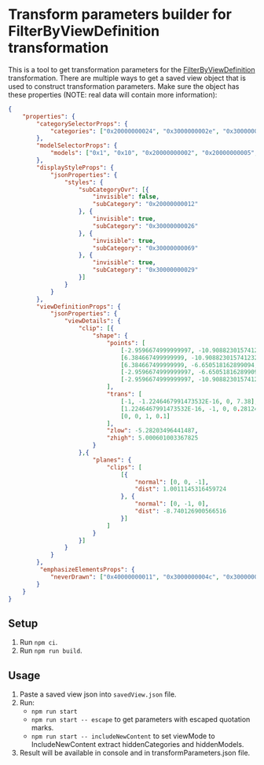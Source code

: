 # Transform parameters builder for FilterByViewDefinition transformation

This is a tool to get transformation parameters for the [FilterByViewDefinition](https://developer.bentley.com/apis/transformations/operations/filterbyviewdefinition/) transformation.
There are multiple ways to get a saved view object that is used to construct transformation parameters. Make sure the object has these properties (NOTE: real data will contain more information):

```json
{
    "properties": {
        "categorySelectorProps": {
            "categories": ["0x20000000024", "0x3000000002e", "0x30000000065", "0x3000000006b", "0x40000000013", "0x4000000001b", "0x40000000023", "0x20000000011"]
        },
        "modelSelectorProps": {
            "models": ["0x1", "0x10", "0x20000000002", "0x20000000005", "0x20000000010", "0x20000000028", "0x40000000009", "0x30000000020"]
        },
        "displayStyleProps": {
            "jsonProperties": {
                "styles": {
                    "subCategoryOvr": [{
                        "invisible": false,
                        "subCategory": "0x20000000012"
                    }, {
                        "invisible": true,
                        "subCategory": "0x30000000026"
                    }, {
                        "invisible": true,
                        "subCategory": "0x30000000069"
                    }, {
                        "invisible": true,
                        "subCategory": "0x30000000029"
                    }]
                }
            }
        },
        "viewDefinitionProps": {
            "jsonProperties": {
                "viewDetails": {
                    "clip": [{
                        "shape": {
                            "points": [
                                [-2.9596674999999997, -10.908823015741232, 0],
                                [6.384667499999999, -10.908823015741232, 0],
                                [6.384667499999999, -6.650518162899094, 0],
                                [-2.9596674999999997, -6.650518162899094, 0],
                                [-2.9596674999999997, -10.908823015741232, 0]
                            ],
                            "trans": [
                                [-1, -1.2246467991473532E-16, 0, 7.38],
                                [1.2246467991473532E-16, -1, 0, 0.281245448872],
                                [0, 0, 1, 0.1]
                            ],
                            "zlow": -5.28203496441487,
                            "zhigh": 5.000601003367825
                        }
                    },{
                        "planes": {
                            "clips": [
                                [{
                                    "normal": [0, 0, -1],
                                    "dist": 1.0011145316459724
                                }, {
                                    "normal": [0, -1, 0],
                                    "dist": -8.740126900566516
                                }]
                            ]
                        }
                    }]
                }
            }
        },
         "emphasizeElementsProps": {
            "neverDrawn": ["0x40000000011", "0x3000000004c", "0x3000000004d", "0x3000000004e", "0x3000000004f", "0x30000000050", "0x30000000051", "0x30000000052", "0x30000000053", "0x3000000004b"]
        }
    }
}

```

## Setup

1. Run `npm ci`.
1. Run `npm run build`.

## Usage

1. Paste a saved view json into  `savedView.json` file.
1. Run:
    - `npm run start`
    - `npm run start -- escape`  to get parameters with escaped quotation marks.
    - `npm run start -- includeNewContent` to set viewMode to IncludeNewContent extract hiddenCategories and hiddenModels.
1. Result will be available in console and in transformParameters.json file.
